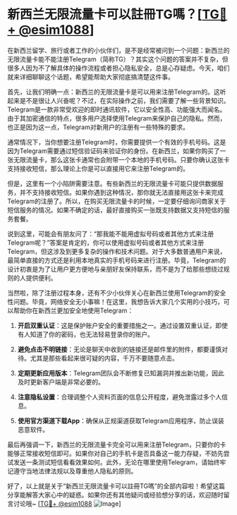 # 新西兰无限流量卡可以註冊TG嗎？[[TG💪+ @esim1088](https://t.me/s/esim1088)]

在新西兰留学、旅行或者工作的小伙伴们，是不是经常被问到一个问题：新西兰的无限流量卡能不能注册Telegram（简称TG）？其实这个问题的答案并不复杂，但很多人因为不了解具体的操作流程或者担心隐私安全，总是心存疑虑。今天，咱们就来详细聊聊这个话题，希望能帮助大家彻底搞清楚这件事。

首先，让我们明确一点：新西兰的无限流量卡是可以用来注册Telegram的。这听起来是不是很让人兴奋呢？不过，在实际操作之前，我们需要了解一些背景知识。Telegram是一款非常受欢迎的即时通讯软件，它以安全性高、功能强大而闻名。由于其加密通信的特点，很多用户选择使用Telegram来保护自己的隐私。然而，也正是因为这一点，Telegram对新用户的注册有一些特殊的要求。

通常情况下，当你想要注册Telegram时，你需要提供一个有效的手机号码。这是因为Telegram需要通过短信验证码来验证你的身份。在新西兰，如果你购买了一张无限流量卡，那么这张卡通常也会附带一个本地的手机号码。只要你确认这张卡支持接收短信，那么理论上你是可以直接用它来注册Telegram的。

但是，这里有一个小陷阱需要注意。有些新西兰的无限流量卡可能只提供数据服务，并不支持接收短信。如果你遇到这种情况，那你就无法直接用这张卡来完成Telegram的注册了。所以，在购买无限流量卡的时候，一定要仔细询问商家关于短信服务的情况。如果不确定的话，最好直接购买一张既支持数据又支持短信的服务套餐。

说到这里，可能会有朋友问了：“那我能不能用虚拟号码或者其他方式来注册Telegram呢？”答案是肯定的，你可以使用虚拟号码或者其他方式来注册Telegram，但这涉及到更多复杂的操作和技术问题。对于大多数普通用户来说，最简单直接的方式还是利用本地真实的手机号码来进行注册。毕竟，Telegram的设计初衷是为了让用户更方便地与亲朋好友保持联系，而不是为了给那些想绕过规则的人提供便利。

当然啦，除了注册过程本身，还有不少小伙伴关心在新西兰使用Telegram的安全性问题。毕竟，网络安全无小事嘛！在这里，我想告诉大家几个实用的小技巧，可以帮助你在新西兰更加安全地使用Telegram：

1. **开启双重认证**：这是保护账户安全的重要措施之一。通过设置双重认证，即使有人知道了你的密码，也无法轻易登录你的账户。
   
2. **避免点击不明链接**：无论是聊天中收到的链接还是邮件里的附件，都要谨慎对待。尤其是那些看起来很可疑的内容，千万不要随意点击。

3. **定期更新应用版本**：Telegram团队会不断修复已知漏洞并推出新功能，因此及时更新客户端是非常必要的。

4. **注意隐私设置**：合理调整个人资料页面的信息公开程度，避免泄露过多个人信息。

5. **使用官方渠道下载App**：确保从正规渠道获取Telegram应用程序，防止误装恶意软件。

最后再强调一下，新西兰的无限流量卡完全可以用来注册Telegram，只要你的卡能够正常接收短信即可。如果你对自己的手机卡是否具备这一能力存疑，不妨先尝试发送一条测试短信看看效果如何。此外，无论在哪里使用Telegram，请始终牢记遵守当地法律法规以及尊重他人隐私的原则。

好了，以上就是关于“新西兰无限流量卡可以註冊TG嗎”的全部内容啦！希望这篇分享能解答大家心中的疑惑。如果你还有其他疑问或经验想分享的话，欢迎随时留言讨论哦~ [[TG💪+ @esim1088](https://t.me/s/esim1088) ![Image](https://i.postimg.cc/4NQfJmqS/Snipaste-2025-05-13-00-14-12.png)]